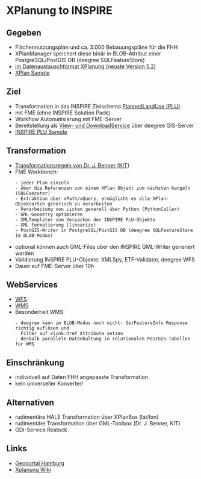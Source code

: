 #

XPlanung to INSPIRE
===================

## Gegeben
* Flächennutzungsplan und ca. 3.000 Bebauungspläne für die FHH
* XPlanManager speichert diese binär in BLOB-Attribut einer PostgreSQL/PostGIS DB (deegree SQLFeatureStore)
* [im Datenaustauschformat XPlanung (neuste Version 5.2)](http://www.xplanungwiki.de/upload/XPlanGML/5.2/Objektartenkatalog/index.html)
* [XPlan Sample](https://geodienste.hamburg.de/HH_WFS_xplan_dls?service=WFS&request=GetFeature&version=2.0.0&resolvedepth=*&StoredQuery_ID=urn:ogc:def:query:OGC-WFS::PlanName&planName=Hamburg-Altstadt32-HafenCity1)

## Ziel
* Transformation in das INSPIRE Zielschema [PlannedLandUse (PLU)](https://inspire.ec.europa.eu/data-model/approved/r4618-ir/html/index.htm?goto=2:3:10:1:4:8445)
* mit FME (ohne INSPIRE Solution Pack)
* Workflow Automatisierung mit FME-Server
* Bereitstellung als [View- und DownloadService](https://metaver.de/trefferanzeige?docuuid=D059011F-EDBD-4810-9307-BA8D227B5008&plugid=/ingrid-group:ige-iplug-HH&docid=D059011F-EDBD-4810-9307-BA8D227B5008) über deegree GIS-Server
* [INSPIRE PLU Sample](https://geodienste.hamburg.de/HH_WFS_INSPIRE_Planned_Land_Use?service=WFS&version=2.0.0&request=GetFeature&typeName=plu:SpatialPlan&COUNT=1&resolvedepth=*)

## Transformation
* [Transformationsregeln von Dr. J. Benner (KIT)](http://www.xplanungwiki.de/upload/INSPIRE/INSPIRE_Transformation_V2_0.pdf)
* FME Workbench:
  ```
  - jeder Plan einzeln
  - über die Referenzen von einem XPlan Objekt zum nächsten hangeln (SQLExecutor)
  - Extraktion über xPath/xQuery, ermöglicht es alle XPlan-Objektarten generisch zu verarbeiten
  - Verarbeitung von Listen generell über Python (PythonCaller)
  - GML-Geometry optimieren
  - XMLTemplater zum Verpacken der INSPIRE PLU-Objekte
  - XML Formatierung (linearize)
  - PostGIS-Writer in PostgreSQL/PostGIS DB (deegree SQLFeatureStore im BLOB-Modus)
  ```
* optional können auch GML-Files über den INSPIRE GML-Writer generiert werden
* Validierung INSPIRE PLU-Objekte: XMLSpy, ETF-Validator, deegree WFS
* Dauer auf FME-Server über 10h

## WebServices
* [WFS](https://geodienste.hamburg.de/HH_WFS_INSPIRE_Planned_Land_Use?REQUEST=GetCapabilities&SERVICE=WFS)
* [WMS](https://geodienste.hamburg.de/HH_WMS_INSPIRE_Planned_Land_Use?REQUEST=GetCapabilities&SERVICE=WMS)
* Besonderheit WMS:
  ```
  - deegree kann im BLOB-Modus noch nicht: GetFeatureInfo Response richtig auflösen und 
    Filter auf xlink:href Attribute setzen
  - deshalb parallele Datenhaltung in relationalen PostGIS-Tabellen für WMS
  ```
  
## Einschränkung
* individuell auf Daten FHH angepasste Transformation
* kein universeller Konverter!

## Alternativen
* rudimentäre HALE Transformation über XPlanBox (lat/lon)
* rudimentäre Transformation über GML-Toolbox (Dr. J. Benner, KIT)
* GDI-Service Rostock

## Links
* [Geoportal Hamburg](https://geoportal-hamburg.de/Geoportal/geo-online/index.html)
* [Xplanung Wiki](http://www.xplanungwiki.de/index.php?title=Xplanung_Wiki)
